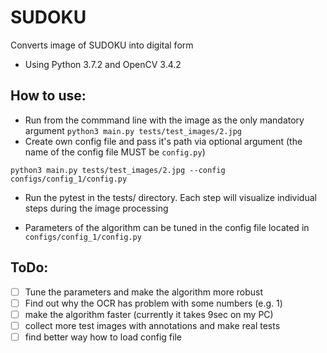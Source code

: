 # SUDOKU 
Converts image of SUDOKU into digital form


 - Using Python 3.7.2 and OpenCV 3.4.2
 
 ## How to use:
   - Run from the commmand line with the image as the only mandatory argument
    ```python3 main.py tests/test_images/2.jpg```
   - Create own config file and pass it's path via optional argument (the name of the config file MUST be ```config.py```)
   
   ```python3 main.py tests/test_images/2.jpg --config configs/config_1/config.py```
   
   - Run the pytest in the tests/ directory. Each step will visualize individual steps during the image processing
   
   - Parameters of the algorithm can be tuned in the config file located in ```configs/config_1/config.py```
    
 
 ## ToDo:
  - [ ] Tune the parameters and make the algorithm more robust
  - [ ] Find out why the OCR has problem with some numbers (e.g. 1)
  - [ ] make the algorithm faster (currently it takes 9sec on my PC)
  - [ ] collect more test images with annotations and make real tests
  - [ ] find better way how to load config file
